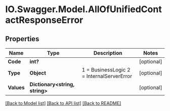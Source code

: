 # IO.Swagger.Model.AllOfUnifiedContactResponseError
## Properties

Name | Type | Description | Notes
------------ | ------------- | ------------- | -------------
**Code** | **int?** |  | [optional] 
**Type** | **Object** |   1 &#x3D; BusinessLogic  2 &#x3D; InternalServerError | [optional] 
**Values** | **Dictionary&lt;string, string&gt;** |  | [optional] 

[[Back to Model list]](../README.md#documentation-for-models) [[Back to API list]](../README.md#documentation-for-api-endpoints) [[Back to README]](../README.md)

